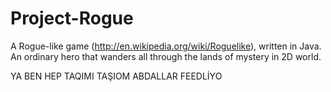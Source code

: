 Project-Rogue
=============
A Rogue-like game (http://en.wikipedia.org/wiki/Roguelike), written in Java. An ordinary hero that wanders all through the lands of mystery in 2D world.



YA BEN HEP TAQIMI TAŞIOM ABDALLAR FEEDLİYO
